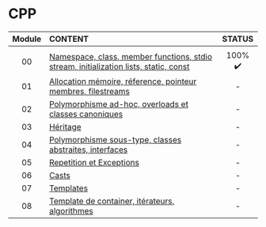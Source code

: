 # CPP


|Module	|CONTENT							|STATUS						|
|:-:	|:--								|:-:					|
|		|									|						|				|							|				|
|00		|[Namespace, class, member functions, stdio stream, initialization lists, static, const](./CPP00)				|100% :heavy_check_mark:	|
|01		|[Allocation mémoire, réference, pointeur membres, filestreams](./CPP01)			|-	|
|02		|[Polymorphisme ad-hoc, overloads et classes canoniques](./CPP02)		|-	|
|03		|[Héritage](./CPP03)								|-				|
|04		|[Polymorphisme sous-type, classes abstraites, interfaces](./CPP04)					|-						|
|05		|[Repetition et Exceptions](./CPP05)						|-						|
|06		|[Casts](./CPP06)						|-						|
|07		|[Templates](./CPP07)						|-						|
|08		|[Template de container, itérateurs, algorithmes](./CPP08)						|-						|
